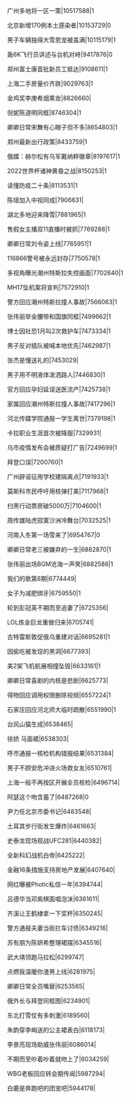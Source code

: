 广州多地将一区一策|10517588|1

北京新增170例本土感染者|10153729|0

男子车辆独得大雪恩宠被盖满|10115179|1

轰6K飞行员讲述与台机对峙|9417876|0

郑州富士康首批新员工抵达|9108611|1

上海二手房量价齐跌|9029763|1

金鸡奖李庚希烟熏妆|8826660|

倪妮陈道明同框|8746304|1

卿卿日常宋舞有心眼子但不多|8654803|1

郑州最新出行政策|8433759|1

俄媒：赫尔松有乌军戴纳粹徽章|8197617|1

2022世界杯诸神黄昏之战|8150253|1

读懂防疫二十条|8113531|1

陈瑶加入中视同成|7906631|

湖北多地迎来降雪|7881965|1

售假女主播双11直播时被抓|7769288|1

卿卿日常刘令姿上线|7765951|1

116866警号被永远封存|7750578|1

多视角曝光潮州特斯拉失控画面|7702640|1

MH17坠机案将宣判|7572910|1

警方回应潮州特斯拉撞人事故|7566063|1

张伟丽举金腰带和国旗同框|7499662|1

博士因社恐1月叫2次救护车|7473334|1

男子反对插队被喊本地优先|7462987|1

张杰是懂送礼的|7453029|

男子用不明液体泼洒路人|7446830|1

官方回应孕妇延误送医流产|7425738|1

家属回应潮州特斯拉撞人事故|7417296|1

河北传媒学院通报一学生离世|7379198|1

卡拉职业生涯首次被降服|7329931|

乌市疫情发布会被质疑打广告|7249699|1

拜登口误|7200760|1

广州辟谣征用学校建隔离点|7191933|1

莫斯科市民呼吁用核弹打美|7117968|1

扫黑行动票房破5000万|7104600|1

周传雄陆虎寂寞沙洲冷舞台|7032525|1

河南入冬第一场雪来了|6954767|0

卿卿日常老三被嫌弃的一生|6882870|1

张伟丽出场BGM沧海一声笑|6882586|1

我们的歌第8期|6774449|

女子为减肥绑牙|6759550|1

轮到彭冠英不期而至追妻了|6725356|

LOL炼金巨龙重做归来|6705741|

古特雷斯敦促俄乌重建对话|6695281|1

因偷吃被发现的黑洞|6677393|

美2架飞机航展相撞坠毁|6633161|1

卿卿日常喜剧的内核是悲剧|6625773|

得物回应调用权限删除视频|6557224|1

石家庄回应河北师大临时疏散|6551990|1

台风山猫生成|6538465|

徐娇 马面裙|6538303|

呼市通报一核检机构错报结果|6531384|

男子不顾安危冲进火场救女友|6510761|

上海一般不再按区开展全员核检|6496714|

阿瑟这个吻含蓄了|6487268|0

尹力任北京市委书记|6483548|

土耳其步行街发生爆炸|6461663|

史泰龙现场观战UFC281|6440382|

全新科幻战机白帝|6425222|

金融16条措施支持房地产发展|6407640|

网红曝被Photic私信一年|6394744|

吕德华当邓紫棋面唱泡沫|6361611|

齐溪让王鹤棣拿一下奖杯|6350245|

警方通报夫妻当街拦车讨债|6349216|

苏有朋为陈妍希整理裙摆|6345516|

武大靖领跑马拉松|6299747|

点燃我温暖你渣男上线|6281975|

卿卿日常全员嘴替|6253565|

俄外长与拜登同框图|6234901|

东北打雪仗有多刺激|6189560|

朱韵穿李峋送的公主裙表白|6118173|

李景亮现场助威张伟丽|6086014|

不期而至吵着吵着就吻上了|6034259|

WBG老板回应转会期传闻|5987294|

白鹿是奔跑吧的团宠吧|5944178|

